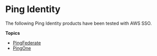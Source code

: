 # Ping Identity<a name="pingidentity"></a>

The following Ping Identity products have been tested with AWS SSO\.

**Topics**
+ [PingFederate](pingfederate-idp.md)
+ [PingOne](pingone-idp.md)